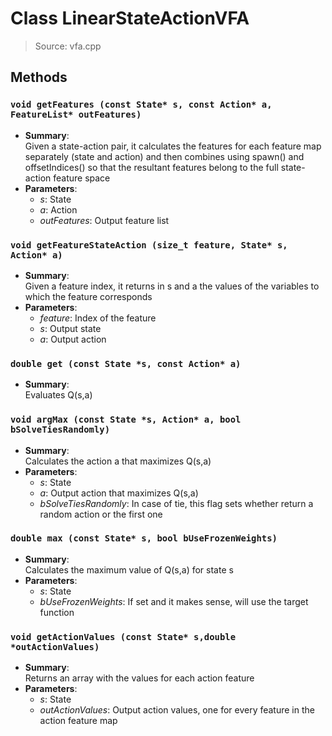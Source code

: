 # Class LinearStateActionVFA
> Source: vfa.cpp
## Methods
### ``void getFeatures (const State* s, const Action* a, FeatureList* outFeatures)``
* **Summary**:  
  Given a state-action pair, it calculates the features for each feature map separately (state and action) and then combines using spawn() and offsetIndices() so that the resultant features belong to the full state-action feature space  
* **Parameters**:  
  * _s_: State
  * _a_: Action
  * _outFeatures_: Output feature list
### ``void getFeatureStateAction (size_t feature, State* s, Action* a)``
* **Summary**:  
  Given a feature index, it returns in s and a the values of the variables to which the feature corresponds  
* **Parameters**:  
  * _feature_: Index of the feature
  * _s_: Output state
  * _a_: Output action
### ``double get (const State *s, const Action* a)``
* **Summary**:  
  Evaluates Q(s,a)  
### ``void argMax (const State *s, Action* a, bool bSolveTiesRandomly)``
* **Summary**:  
  Calculates the action a that maximizes Q(s,a)  
* **Parameters**:  
  * _s_: State
  * _a_: Output action that maximizes Q(s,a)
  * _bSolveTiesRandomly_: In case of tie, this flag sets whether return a random action or the first one
### ``double max (const State* s, bool bUseFrozenWeights)``
* **Summary**:  
  Calculates the maximum value of Q(s,a) for state s  
* **Parameters**:  
  * _s_: State
  * _bUseFrozenWeights_: If set and it makes sense, will use the target function
### ``void getActionValues (const State* s,double *outActionValues)``
* **Summary**:  
  Returns an array with the values for each action feature  
* **Parameters**:  
  * _s_: State
  * _outActionValues_: Output action values, one for every feature in the action feature map
